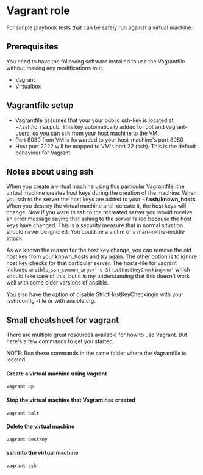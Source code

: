 # Vagrant role
For simple playbook tests that can be safely run against a virtual machine.

## Prerequisites
You need to have the following software installed to use the Vagrantfile without making any modifications to it.
- Vagrant
- Virtualbox

## Vagrantfile setup
- Vagrantfile assumes that your your public ssh-key is located at ~/.ssh/id_rsa.pub. This key automatically added to root and vagrant-users, so you can ssh from your host machine to the VM.
- Port 8080 from VM is forwarded to your host-machine's port 8080
- Host port 2222 will be mapped to VM's port 22 (ssh). This is the default behaviour for Vagrant.

## Notes about using ssh
When you create a virtual machine using this particular Vagrantfile, the virtual machine creates host keys during the creation of the machine. When you ssh to the server the host keys are added to your **~/.ssh/known_hosts**. When you destroy the virtual machine and recreate it, the host keys will change. Now if you were to ssh to the recreated server you would receive an error message saying that sshing to the server failed because the host keys have changed. This is a security measure that in normal situation should never be ignored. You could be a victim of a man-in-the-middle attack.

As we known the reason for the host key change, you can remove the old host key from your known_hosts and try again. The other option is to ignore host key checks for that particular server. The hosts-file for vagrant includes `ansible_ssh_common_args='-o StrictHostKeyChecking=no'` which should take care of this, but it is my understanding that this doesn't work well with some older versions of ansible.

You also have the option of disable StrictHostKeyCheckingin with your .ssh/config -file or with ansible.cfg.

## Small cheatsheet for vagrant
There are multiple great resources available for how to use Vagrant. But here's a few commands to get you started.

NOTE: Run these commands in the same folder where the Vagrantfile is located.
#### Create a virtual machine using vagrant
```vagrant up```

#### Stop the virtual machine that Vagrant has created
```vagrant halt```

#### Delete the virtual machine
```vagrant destroy```

#### ssh into the virtual machine
```vagrant ssh```

